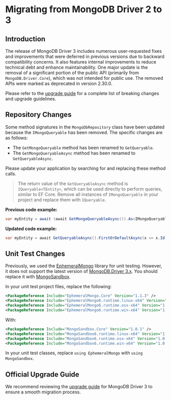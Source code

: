 # Migrating from MongoDB Driver 2 to 3

## Introduction

The release of MongoDB Driver 3 includes numerous user-requested fixes and improvements that were deferred in previous versions due to backward compatibility concerns. It also features internal improvements to reduce technical debt and enhance maintainability. One major update is the removal of a significant portion of the public API (primarily from `MongoDB.Driver.Core`), which was not intended for public use. The removed APIs were marked as deprecated in version 2.30.0.

Please refer to the [upgrade guide](https://www.mongodb.com/docs/drivers/csharp/current/upgrade/v3/) for a complete list of breaking changes and upgrade guidelines.

## Repository Changes

Some method signatures in the `MongoDbRepository` class have been updated because the `IMongoQueryable` has been removed.  The specific changes are as follows:

- The `GetMongoQueryable` method has been renamed to `GetQueryable`.
- The `GetMongoQueryableAsync` method has been renamed to `GetQueryableAsync`.

Please update your application by searching for and replacing these method calls.

> The return value of the `GetQueryableAsync` method is `IQueryable<TEntity>`, which can be used directly to perform queries, similar to EF Core. Remove all instances of `IMongoQueryable` in your project and replace them with `IQueryable`.

**Previous code example:**

```csharp
var myEntity = await (await GetMongoQueryableAsync()).As<IMongoQueryable<MyEntity>>().FirstOrDefaultAsync(x => x.Id == id);
```

**Updated code example:**

```csharp
var myEntity = await GetQueryableAsync().FirstOrDefaultAsync(x => x.Id == id);
```

## Unit Test Changes

Previously, we used the [EphemeralMongo](https://github.com/asimmon/ephemeral-mongo) library for unit testing. However, it does not support the latest version of [MongoDB.Driver 3.x](https://github.com/mongodb/mongo-go-driver). You should replace it with [MongoSandbox](https://github.com/wassim-k/MongoSandbox).

In your unit test project files, replace the following:

```xml
<PackageReference Include="EphemeralMongo.Core" Version="1.1.3" />
<PackageReference Include="EphemeralMongo6.runtime.linux-x64" Version="1.1.3" Condition="$([MSBuild]::IsOSPlatform('Linux'))" />
<PackageReference Include="EphemeralMongo6.runtime.osx-x64" Version="1.1.3" Condition="$([MSBuild]::IsOSPlatform('OSX'))" />
<PackageReference Include="EphemeralMongo6.runtime.win-x64" Version="1.1.3" Condition="$([MSBuild]::IsOSPlatform('Windows'))" />
```

With:

```xml
<PackageReference Include="MongoSandbox.Core" Version="1.0.1" />
<PackageReference Include="MongoSandbox6.runtime.linux-x64" Version="1.0.1" Condition="$([MSBuild]::IsOSPlatform('Linux'))" />
<PackageReference Include="MongoSandbox6.runtime.osx-x64" Version="1.0.1" Condition="$([MSBuild]::IsOSPlatform('OSX'))" />
<PackageReference Include="MongoSandbox6.runtime.win-x64" Version="1.0.1" Condition="$([MSBuild]::IsOSPlatform('Windows'))" />
```

In your unit test classes, replace `using EphemeralMongo` with `using MongoSandbox`.

## Official Upgrade Guide

We recommend reviewing the [upgrade guide](https://www.mongodb.com/docs/drivers/csharp/current/upgrade/v3/) for MongoDB Driver 3 to ensure a smooth migration process.
